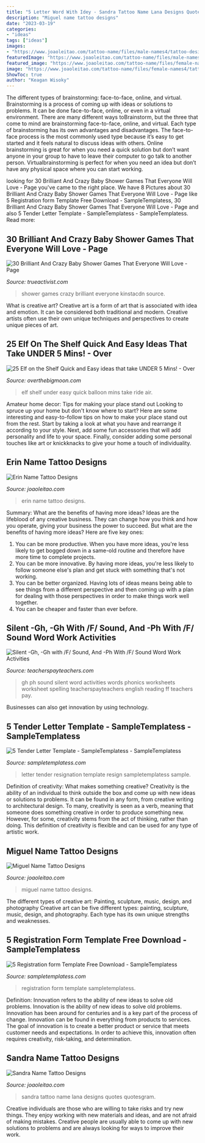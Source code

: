 ```yaml
---
title: "5 Letter Word With Idey - Sandra Tattoo Name Lana Designs Quotes Quotesgram"
description: "Miguel name tattoo designs"
date: "2023-03-19"
categories:
- "ideas"
tags: ["ideas"]
images:
- "https://www.joaoleitao.com/tattoo-name/files/male-names4/tattoo-design-name-miguel-23.png"
featuredImage: "https://www.joaoleitao.com/tattoo-name/files/male-names4/tattoo-design-name-miguel-23.png"
featured_image: "https://www.joaoleitao.com/tattoo-name/files/female-names2/tattoo-design-name-erin-22.png"
image: "https://www.joaoleitao.com/tattoo-name/files/female-names4/tattoo-design-name-sandra-05.png"
ShowToc: true
author: "Keagan Wisoky"
---
```



The different types of brainstorming: face-to-face, online, and virtual.
Brainstorming is a process of coming up with ideas or solutions to problems. It can be done face-to-face, online, or even in a virtual environment. There are many different ways toBrainstorm, but the three that come to mind are brainstorming face-to-face, online, and virtual. 
Each type of brainstorming has its own advantages and disadvantages. The face-to-face process is the most commonly used type because it’s easy to get started and it feels natural to discuss ideas with others. Online brainstorming is great for when you need a quick solution but don’t want anyone in your group to have to leave their computer to go talk to another person. Virtualbrainstorming is perfect for when you need an idea but don’t have any physical space where you can start working.

	

		
looking for 30 Brilliant And Crazy Baby Shower Games That Everyone Will Love - Page you've came to the right place. We have 8 Pictures about 30 Brilliant And Crazy Baby Shower Games That Everyone Will Love - Page like 5 Registration form Template Free Download - SampleTemplatess, 30 Brilliant And Crazy Baby Shower Games That Everyone Will Love - Page and also 5 Tender Letter Template - SampleTemplatess - SampleTemplatess. Read more:
		
    
## 30 Brilliant And Crazy Baby Shower Games That Everyone Will Love - Page

<img loading=lazy src="http://s24990.pcdn.co/wp-content/uploads/2019/01/Baby-Shower-Games-22.jpg" onerror="this.onerror=null;this.src='https://tse2.mm.bing.net/th?id=OIP.gNrMtmh5hJhwLSjcTnDWzQHaKP&amp;pid=15.1';" alt="30 Brilliant And Crazy Baby Shower Games That Everyone Will Love - Page">

_Source: trueactivist.com_

>shower games crazy brilliant everyone kinstacdn source. 

	

What is creative art?
Creative art is a form of art that is associated with idea and emotion. It can be considered both traditional and modern. Creative artists often use their own unique techniques and perspectives to create unique pieces of art.

    
## 25 Elf On The Shelf Quick And Easy Ideas That Take UNDER 5 Mins! - Over

<img loading=lazy src="https://overthebigmoon.com/wp-content/uploads/2012/11/278238083198137923_eW6mavfM_c.jpg" onerror="this.onerror=null;this.src='https://tse2.mm.bing.net/th?id=OIP.ah_FkmZ3vrXjIMKJky_gagHaJ4&amp;pid=15.1';" alt="25 Elf on the Shelf Quick and Easy ideas that take UNDER 5 Mins! - Over">

_Source: overthebigmoon.com_

>elf shelf under easy quick balloon mins take ride air. 

	

Amateur home decor: Tips for making your place stand out
Looking to spruce up your home but don't know where to start? Here are some interesting and easy-to-follow tips on how to make your place stand out from the rest. Start by taking a look at what you have and rearrange it according to your style. Next, add some fun accessories that will add personality and life to your space. Finally, consider adding some personal touches like art or knickknacks to give your home a touch of individuality.

    
## Erin Name Tattoo Designs

<img loading=lazy src="https://www.joaoleitao.com/tattoo-name/files/female-names2/tattoo-design-name-erin-22.png" onerror="this.onerror=null;this.src='https://tse2.mm.bing.net/th?id=OIP.AgsyONyp7jd83g4ur-Gm4wHaFL&amp;pid=15.1';" alt="Erin Name Tattoo Designs">

_Source: joaoleitao.com_

>erin name tattoo designs. 

	

Summary: What are the benefits of having more ideas?
Ideas are the lifeblood of any creative business. They can change how you think and how you operate, giving your business the power to succeed. But what are the benefits of having more ideas? Here are five key ones:
1. You can be more productive. When you have more ideas, you're less likely to get bogged down in a same-old routine and therefore have more time to complete projects.
2. You can be more innovative. By having more ideas, you're less likely to follow someone else's plan and get stuck with something that's not working.
3. You can be better organized. Having lots of ideas means being able to see things from a different perspective and then coming up with a plan for dealing with those perspectives in order to make things work well together.
4. You can be cheaper and faster than ever before.

    
## Silent -Gh, -Gh With /F/ Sound, And -Ph With /F/ Sound Word Work Activities

<img loading=lazy src="https://ecdn.teacherspayteachers.com/thumbitem/Silent-Gh-Gh-with-F-Sound-And-Ph-With-F-Sound-Word-Work-Activities-073394800-1371178745-1544482553/original-728714-4.jpg" onerror="this.onerror=null;this.src='https://tse2.mm.bing.net/th?id=OIP.YZfcf-hR-0AscQ_F9sPwGQAAAA&amp;pid=15.1';" alt="Silent -Gh, -Gh with /F/ Sound, And -Ph With /F/ Sound Word Work Activities">

_Source: teacherspayteachers.com_

>gh ph sound silent word activities words phonics worksheets worksheet spelling teacherspayteachers english reading ff teachers pay. 

	

Businesses can also get innovation by using technology.

    
## 5 Tender Letter Template - SampleTemplatess - SampleTemplatess

<img loading=lazy src="http://www.sampletemplatess.com/wp-content/uploads/2018/03/tender-letter-template-dwepx-unique-resignation-letter-resign-letter-model-best-resignation-letter-of-tender-letter-template-f6qhk.jpg" onerror="this.onerror=null;this.src='https://tse1.mm.bing.net/th?id=OIP.D9HeqeufvNu_DMRJ6QPu9QHaJs&amp;pid=15.1';" alt="5 Tender Letter Template - SampleTemplatess - SampleTemplatess">

_Source: sampletemplatess.com_

>letter tender resignation template resign sampletemplatess sample. 

	

Definition of creativity: What makes something creative?
Creativity is the ability of an individual to think outside the box and come up with new ideas or solutions to problems. It can be found in any form, from creative writing to architectural design. To many, creativity is seen as a verb, meaning that someone does something creative in order to produce something new. However, for some, creativity stems from the act of thinking, rather than doing. This definition of creativity is flexible and can be used for any type of artistic work.

    
## Miguel Name Tattoo Designs

<img loading=lazy src="https://www.joaoleitao.com/tattoo-name/files/male-names4/tattoo-design-name-miguel-23.png" onerror="this.onerror=null;this.src='https://tse4.mm.bing.net/th?id=OIP.TRkAkFB1VaczQPPidh4NugHaFD&amp;pid=15.1';" alt="Miguel Name Tattoo Designs">

_Source: joaoleitao.com_

>miguel name tattoo designs. 

	

The different types of creative art: Painting, sculpture, music, design, and photography
Creative art can be five different types: painting, sculpture, music, design, and photography. Each type has its own unique strengths and weaknesses.

    
## 5 Registration Form Template Free Download - SampleTemplatess

<img loading=lazy src="http://www.sampletemplatess.com/wp-content/uploads/2018/03/registration-form-template-free-download-ssgek-elegant-registration-form-template-of-registration-form-template-free-download-sgusj.jpg" onerror="this.onerror=null;this.src='https://tse2.mm.bing.net/th?id=OIP.EaWE0CTmNCYtharO9VRnawHaKl&amp;pid=15.1';" alt="5 Registration form Template Free Download - SampleTemplatess">

_Source: sampletemplatess.com_

>registration form template sampletemplatess. 

	

Definition: Innovation refers to the ability of new ideas to solve old problems.
Innovation is the ability of new ideas to solve old problems. Innovation has been around for centuries and is a key part of the process of change. Innovation can be found in everything from products to services. The goal of innovation is to create a better product or service that meets customer needs and expectations. In order to achieve this, innovation often requires creativity, risk-taking, and determination.

    
## Sandra Name Tattoo Designs

<img loading=lazy src="https://www.joaoleitao.com/tattoo-name/files/female-names4/tattoo-design-name-sandra-05.png" onerror="this.onerror=null;this.src='https://tse3.mm.bing.net/th?id=OIP.BiIaOLRoy-A4lGG65yAdwgHaE8&amp;pid=15.1';" alt="Sandra Name Tattoo Designs">

_Source: joaoleitao.com_

>sandra tattoo name lana designs quotes quotesgram. 

	

Creative individuals are those who are willing to take risks and try new things. They enjoy working with new materials and ideas, and are not afraid of making mistakes. Creative people are usually able to come up with new solutions to problems and are always looking for ways to improve their work.

